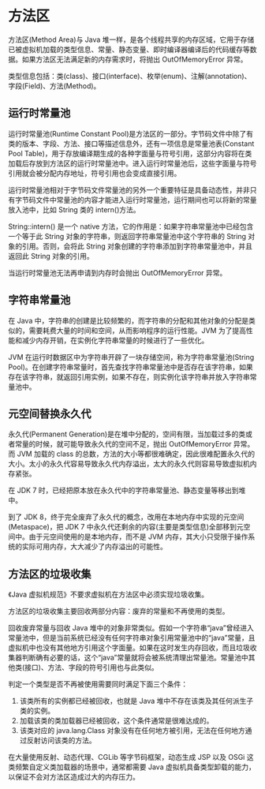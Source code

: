 # 方法区

方法区(Method Area)与 Java 堆一样，是各个线程共享的内存区域，它用于存储已被虚拟机加载的类型信息、常量、静态变量、即时编译器编译后的代码缓存等数据。如果方法区无法满足新的内存需求时，将抛出 OutOfMemoryError 异常。

类型信息包括：类(class)、接口(interface)、枚举(enum)、注解(annotation)、字段(Field)、方法(Method)。

## 运行时常量池

运行时常量池(Runtime Constant Pool)是方法区的一部分。字节码文件中除了有类的版本、字段、方法、接口等描述信息外，还有一项信息是常量池表(Constant Pool Table)，用于存放编译期生成的各种字面量与符号引用，这部分内容将在类加载后存放到方法区的运行时常量池中。进入运行时常量池后，这些字面量与符号引用就会被分配内存地址，符号引用也会变成直接引用。

运行时常量池相对于字节码文件常量池的另外一个重要特征是具备动态性，并非只有字节码文件中常量池的内容才能进入运行时常量池，运行期间也可以将新的常量放入池中，比如 String 类的 intern()方法。

String::intern() 是一个 native 方法，它的作用是：如果字符串常量池中已经包含一个等于此 String 对象的字符串，则返回字符串常量池中这个字符串的 String 对象的引用。否则，会将此 String 对象创建的字符串添加到字符串常量池中，并且返回此 String 对象的引用。

当运行时常量池无法再申请到内存时会抛出 OutOfMemoryError 异常。

## 字符串常量池

在 Java 中，字符串的创建是比较频繁的，而字符串的分配和其他对象的分配是类似的，需要耗费大量的时间和空间，从而影响程序的运行性能。JVM 为了提高性能和减少内存开销，在实例化字符串常量的时候进行了一些优化。

JVM 在运行时数据区中为字符串开辟了一块存储空间，称为字符串常量池(String Pool)。在创建字符串常量时，首先查找字符串常量池中是否存在该字符串，如果存在该字符串，就返回引用实例，如果不存在，则实例化该字符串并放入字符串常量池中。

## 元空间替换永久代

永久代(Permanent Generation)是在堆中分配的，空间有限，当加载过多的类或者常量的时候，就可能导致永久代的空间不足，抛出 OutOfMemoryError 异常。而 JVM 加载的 class 的总数，方法的大小等都很难确定，因此很难配置永久代的大小。太小的永久代容易导致永久代内存溢出，太大的永久代则容易导致虚拟机内存紧张。

在 JDK 7 时，已经把原本放在永久代中的字符串常量池、静态变量等移出到堆中。

到了 JDK 8，终于完全废弃了永久代的概念，改用在本地内存中实现的元空间(Metaspace)，把 JDK 7 中永久代还剩余的内容(主要是类型信息)全部移到元空间中。由于元空间使用的是本地内存，而不是 JVM 内存，其大小只受限于操作系统的实际可用内存，大大减少了内存溢出的可能性。

## 方法区的垃圾收集

《Java 虚拟机规范》不要求虚拟机在方法区中必须实现垃圾收集。

方法区的垃圾收集主要回收两部分内容：废弃的常量和不再使用的类型。

回收废弃常量与回收 Java 堆中的对象非常类似。假如一个字符串“java”曾经进入常量池中，但是当前系统已经没有任何字符串对象引用常量池中的“java”常量，且虚拟机中也没有其他地方引用这个字面量。如果在这时发生内存回收，而且垃圾收集器判断确有必要的话，这个“java”常量就将会被系统清理出常量池。常量池中其他类(接口)、方法、字段的符号引用也与此类似。

判定一个类型是否不再被使用需要同时满足下面三个条件：

1. 该类所有的实例都已经被回收，也就是 Java 堆中不存在该类及其任何派生子类的实例。
2. 加载该类的类加载器已经被回收，这个条件通常是很难达成的。
3. 该类对应的 java.lang.Class 对象没有在任何地方被引用，无法在任何地方通过反射访问该类的方法。

在大量使用反射、动态代理、CGLib 等字节码框架，动态生成 JSP 以及 OSGi 这类频繁自定义类加载器的场景中，通常都需要 Java 虚拟机具备类型卸载的能力，以保证不会对方法区造成过大的内存压力。
